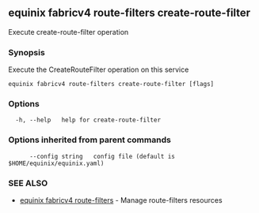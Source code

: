 ## equinix fabricv4 route-filters create-route-filter

Execute create-route-filter operation

### Synopsis

Execute the CreateRouteFilter operation on this service

```
equinix fabricv4 route-filters create-route-filter [flags]
```

### Options

```
  -h, --help   help for create-route-filter
```

### Options inherited from parent commands

```
      --config string   config file (default is $HOME/equinix/equinix.yaml)
```

### SEE ALSO

* [equinix fabricv4 route-filters](equinix_fabricv4_route-filters.md)	 - Manage route-filters resources

